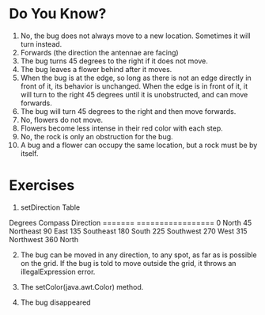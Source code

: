 # Do You Know?
1. No, the bug does not always move to a new location. Sometimes it will turn instead.
2. Forwards (the direction the antennae are facing)
3. The bug turns 45 degrees to the right if it does not move.
4. The bug leaves a flower behind after it moves.
5. When the bug is at the edge, so long as there is not an edge directly in front of it, its behavior is unchanged. When the edge is in front of it, it will turn to the right 45 degrees until it is unobstructed, and can move forwards.
6. The bug will turn 45 degrees to the right and then move forwards.
7. No, flowers do not move.
8. Flowers become less intense in their red color with each step.
9. No, the rock is only an obstruction for the bug.
10. A bug and a flower can occupy the same location, but a rock must be by itself.

# Exercises
1. setDirection Table

Degrees 	Compass Direction
=======     =================
0 			North
45 			Northeast
90			East
135			Southeast
180			South
225 		Southwest
270 		West
315			Northwest
360 		North

2. The bug can be moved in any direction, to any spot, as far as is possible on the grid. If the bug is told to move outside the grid, it throws an illegalExpression error.

3. The setColor(java.awt.Color) method.

4. The bug disappeared
